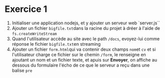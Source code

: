 # Exercice 1
1. Initialiser une application nodejs, et y ajouter un serveur web `server.js``
2. Ajouter un fichier `bigfile.txt`dans la racine du projet à dréer à l'aide de `fs.createWriteStream`
3. Quand l'utilisateur accède au site avec le path `/docs`, evoyez-lui comme réponse le fichier `bigfile.txt`en streaming
4. Ajouter un fichier `form.html`qui va contenir deux champs `nom`et `cv` et si l'utilisateur charge ce fichier sur le chemin `/form`, le renseigne en ajoutant un nom et un fichier texte, et apuis sur **Envoyer**, on affiche au dessous du formulaire l'écho de ce que le serveur a reçu dans une balise `pre`